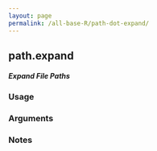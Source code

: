 ```yaml
---
layout: page
permalink: /all-base-R/path-dot-expand/
---
```


## __path.expand__

#### _Expand File Paths_

### Usage

### Arguments

### Notes
